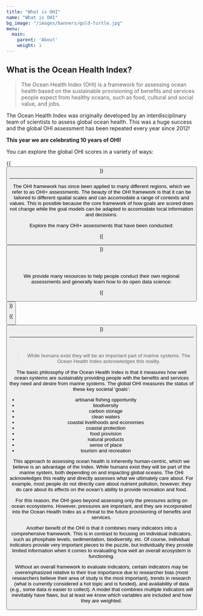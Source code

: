 ```yaml
---
title: "What is OHI"
name: "What is OHI"
bg_image: "/images/banners/gold-turtle.jpg"
menu:
  main:
    parent: 'About'
    weight: 1
---
```


## What is the Ocean Health Index?

> The Ocean Health Index (OHI) is a framework for assessing ocean health based on the sustainable provisioning of  benefits and services people expect from healthy oceans, such as food, cultural and social value, and jobs.

The Ocean Health Index was originally developed by an interdisciplinary team of scientists to assess global ocean health. This was a huge success and the global OHI assessment has been repeated every year since 2012! 

**This year we are celebrating 10 years of OHI!**


You can explore the global OHI scores in a variety of ways:

{{<button text="Explore scores" link=/global-scores icon="images/flower_plot.png">}}

----

The OHI framework has since been applied to many different regions, which we refer to as OHI+ assessments.  The beauty of the OHI framework is that it can be tailored to different spatial scales and can accomodate a range of contexts and values. This is possible because the core framework of how goals are scored does not change while the goal models can be adapted to accomodate local information and decisions.

Explore the many OHI+ assessments that have been conducted:

{{<button text="OHI+ assessments" link=/ohi+/assessment icon="images/flower_plot.png">}}

<br>
<br>

We provide many resources to help people conduct their own regional assessments and generally learn how to do open data science: 

{{<button text="Conducting an OHI+" link=/ohi+/conduct icon="images/flower_plot.png">}}

{{<button text="Open Data Science" link=/resources/tools icon="images/flower_plot.png">}}


----

<br>

> While humans exist they will be an important part of marine systems.  The Ocean Health Index acknowledges this reality.

The basic philosophy of the Ocean Health Index is that it measures how well ocean systems are sustainably providing people with the benefits and services they need and desire from marine systems. The global OHI measures the status of these key societal ‘goals’:

* artisanal fishing opportunity 
* biodiversity
* carbon storage
* clean waters
* coastal livelihoods and economies
* coastal protection
* food provision
* natural products
* sense of place
* tourism and recreation  

This approach to assessing ocean health is inherently human-centric, which we believe is an advantage of the Index. While humans exist they will be part of the marine system, both depending on and impacting global oceans. The OHI acknowledges this reality and directly assesses what we ultimately care about. For example, most people do not directly care about nutrient pollution, however, they do care about its effects on the ocean’s ability to provide recreation and food.

For this reason, the OHI goes beyond assessing only the pressures acting on ocean ecosystems.  However, pressures are important, and they are incorporated into the Ocean Health Index as a threat to the future provisioning of benefits and services. 

Another benefit of the OHI is that it combines many indicators into a comprehensive framework. This is in contrast to focusing on individual indicators, such as phosphate levels, sedimentation, biodiversity, etc. Of course, individual indicators provide very important pieces to the puzzle, but individually they provide limited information when it comes to evaluating how well an overall ecosystem is functioning. 

Without an overall framework to evaluate indicators, certain indicators may be overemphasized relative to their true importance due to researcher bias (most researchers believe their area of study is the most important), trends in research (what is currently considered a hot topic and is funded), and availability of data (e.g., some data is easier to collect). A model that combines multiple indicators will inevitably have flaws, but at least we know which variables are included and how they are weighted.

